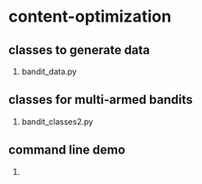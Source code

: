# content-optimization

## classes to generate data
1. bandit_data.py

## classes for multi-armed bandits
1. bandit_classes2.py

## command line demo
1. 